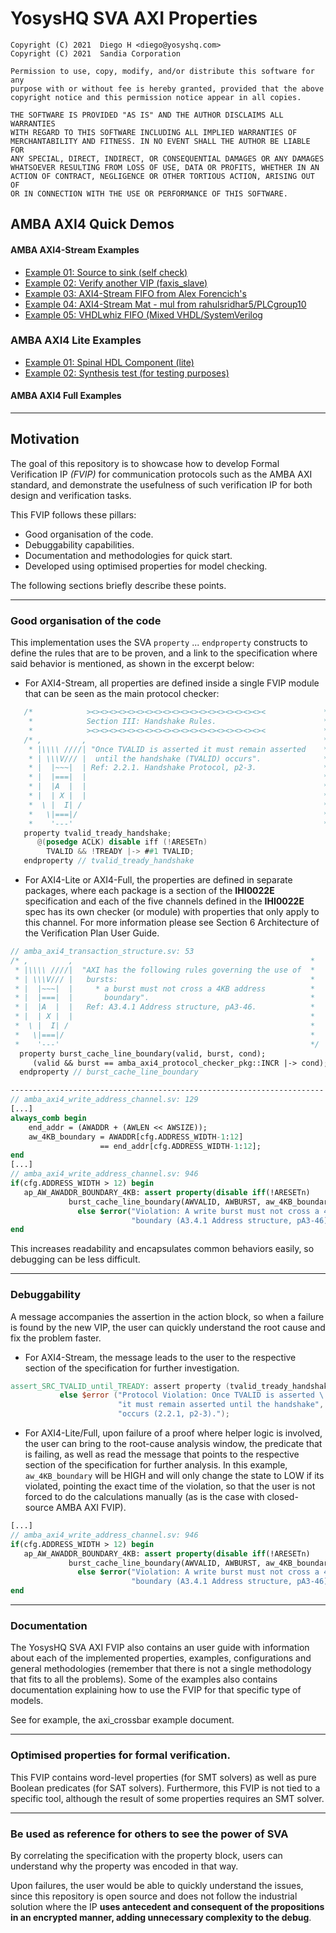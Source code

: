 # YosysHQ SVA AXI Properties

```
Copyright (C) 2021  Diego H <diego@yosyshq.com>
Copyright (C) 2021  Sandia Corporation

Permission to use, copy, modify, and/or distribute this software for any
purpose with or without fee is hereby granted, provided that the above
copyright notice and this permission notice appear in all copies.

THE SOFTWARE IS PROVIDED "AS IS" AND THE AUTHOR DISCLAIMS ALL WARRANTIES
WITH REGARD TO THIS SOFTWARE INCLUDING ALL IMPLIED WARRANTIES OF
MERCHANTABILITY AND FITNESS. IN NO EVENT SHALL THE AUTHOR BE LIABLE FOR
ANY SPECIAL, DIRECT, INDIRECT, OR CONSEQUENTIAL DAMAGES OR ANY DAMAGES
WHATSOEVER RESULTING FROM LOSS OF USE, DATA OR PROFITS, WHETHER IN AN
ACTION OF CONTRACT, NEGLIGENCE OR OTHER TORTIOUS ACTION, ARISING OUT OF
OR IN CONNECTION WITH THE USE OR PERFORMANCE OF THIS SOFTWARE.
```

## AMBA AXI4 Quick Demos
#### AMBA AXI4-Stream Examples
* [Example 01: Source to sink (self check)](https://github.com/YosysHQ-GmbH/SVA-AXI4-FVIP/tree/main/AXI4_STREAM/examples/dd01_self_check)
* [Example 02: Verify another VIP (faxis_slave)]()
* [Example 03: AXI4-Stream FIFO from Alex Forencich's](https://github.com/YosysHQ-GmbH/SVA-AXI4-FVIP/tree/main/AXI4_STREAM/examples/dd03_axis_fifo)
* [Example 04: AXI4-Stream Mat - mul from rahulsridhar5/PLCgroup10](https://github.com/YosysHQ-GmbH/SVA-AXI4-FVIP/tree/main/AXI4_STREAM/examples/dd04_mat_mul)
* [Example 05: VHDLwhiz FIFO (Mixed VHDL/SystemVerilog](https://github.com/YosysHQ-GmbH/SVA-AXI4-FVIP/tree/main/AXI4_STREAM/examples/dd05_axi_fifo_vhdlwiz)
### AMBA AXI4 Lite Examples
* [Example 01: Spinal HDL Component (lite)](https://github.com/YosysHQ-GmbH/SVA-AXI4-FVIP/tree/main/AXI4/examples/spinal_axi4_lite)
* [Example 02: Synthesis test (for testing purposes)](https://github.com/YosysHQ-GmbH/SVA-AXI4-FVIP/tree/main/AXI4/examples/synthesis_test)
#### AMBA AXI4 Full Examples
---

## Motivation

The goal of this repository is to showcase how to develop Formal Verification IP _(FVIP)_ for communication protocols such as the AMBA AXI standard, and demonstrate the usefulness of such verification IP for both design and verification tasks.

This FVIP follows these pillars:

- Good organisation of the code.
- Debuggability capabilities.
- Documentation and methodologies for quick start.
- Developed using optimised properties for model checking.

The following sections briefly describe these points.

* * *

### Good organisation of the code

This implementation uses the SVA `property` ... `endproperty` constructs to define the rules that are to be proven, and a link to the specification where said behavior is mentioned, as shown in the excerpt below:

* For AXI4-Stream, all properties are defined inside a single FVIP module that can be seen as the main protocol checker:
```verilog
   /*            ><><><><><><><><><><><><><><><><><><><><             *
    *            Section III: Handshake Rules.                        *
    *            ><><><><><><><><><><><><><><><><><><><><             */
   /* ,         ,                                                     * 
    * |\\\\ ////| "Once TVALID is asserted it must remain asserted    * 
    * | \\\V/// |  until the handshake (TVALID) occurs".              * 
    * |  |~~~|  | Ref: 2.2.1. Handshake Protocol, p2-3.               * 
    * |  |===|  |                                                     * 
    * |  |A  |  |                                                     * 
    * |  | X |  |                                                     * 
    *  \ |  I| /                                                      * 
    *   \|===|/                                                       * 
    *    '---'                                                        */
   property tvalid_tready_handshake;
      @(posedge ACLK) disable iff (!ARESETn)
        TVALID && !TREADY |-> ##1 TVALID;
   endproperty // tvalid_tready_handshake
```

* For AXI4-Lite or AXI4-Full, the properties are defined in separate packages, where each package is a section of the **IHI0022E** specification and each of the five channels defined in the  **IHI0022E** spec has its own checker (or module) with properties that only apply to this channel. For more information please see Section 6 Architecture of the Verification Plan User Guide.
```systemverilog
// amba_axi4_transaction_structure.sv: 53
/* ,         ,                                                     *  
 * |\\\\ ////|  "AXI has the following rules governing the use of  *  
 * | \\\V/// |   bursts:                                           *  
 * |  |~~~|  |     * a burst must not cross a 4KB address          *  
 * |  |===|  |       boundary".                                    *  
 * |  |A  |  |   Ref: A3.4.1 Address structure, pA3-46.            *  
 * |  | X |  |                                                     *  
 *  \ |  I| /                                                      *  
 *   \|===|/                                                       *  
 *    '---'                                                        */  
  property burst_cache_line_boundary(valid, burst, cond);  
     (valid && burst == amba_axi4_protocol_checker_pkg::INCR |-> cond);  
  endproperty // burst_cache_line_boundary

----------------------------------------------------------------------
// amba_axi4_write_address_channel.sv: 129
[...]
always_comb begin  
	end_addr = (AWADDR + (AWLEN << AWSIZE));  
    aw_4KB_boundary = AWADDR[cfg.ADDRESS_WIDTH-1:12] 
					== end_addr[cfg.ADDRESS_WIDTH-1:12];  
end
[...]
// amba_axi4_write_address_channel.sv: 946
if(cfg.ADDRESS_WIDTH > 12) begin  
   ap_AW_AWADDR_BOUNDARY_4KB: assert property(disable iff(!ARESETn) 
             burst_cache_line_boundary(AWVALID, AWBURST, aw_4KB_boundary))  
               else $error("Violation: A write burst must not cross a 4KB address", 
                           "boundary (A3.4.1 Address structure, pA3-46).");  
end
```

This increases readability and encapsulates common behaviors easily, so debugging can be less difficult.

* * *

### Debuggability

A message accompanies the assertion in the action block, so when a failure is found by the new VIP, the user can quickly understand the root cause and fix the problem faster.

* For AXI4-Stream, the message leads to the user to the respective section of the specification for further investigation.
```verilog
assert_SRC_TVALID_until_TREADY: assert property (tvalid_tready_handshake)
           else $error ("Protocol Violation: Once TVALID is asserted \ 
                        "it must remain asserted until the handshake",
						"occurs (2.2.1, p2-3).");
```

* For AXI4-Lite/Full, upon failure of a proof where helper logic is involved, the user can bring to the root-cause analysis window, the predicate that is failing, as well as read the message that points to the respective section of the specification for further analysis. In this example, `aw_4KB_boundary` will be HIGH and will only change the state to LOW if its violated, pointing the exact time of the violation, so that the user is not forced to do the calculations manually (as is the case with closed-source AMBA AXI FVIP).
```systemverilog
[...]
// amba_axi4_write_address_channel.sv: 946
if(cfg.ADDRESS_WIDTH > 12) begin  
   ap_AW_AWADDR_BOUNDARY_4KB: assert property(disable iff(!ARESETn) 
             burst_cache_line_boundary(AWVALID, AWBURST, aw_4KB_boundary))  
               else $error("Violation: A write burst must not cross a 4KB address", 
                           "boundary (A3.4.1 Address structure, pA3-46).");  
end
```

* * *

### Documentation

The YosysHQ SVA AXI FVIP also contains an user guide with information about each of the implemented properties, examples, configurations and general methodologies (remember that there is not a single methodology that fits to all the problems). Some of the examples also contains documentation explaining how to use the FVIP for that specific type of models.

See for example, the axi_crossbar example document.

* * *

### Optimised properties for formal verification.
This FVIP contains word-level properties (for SMT solvers) as well as pure Boolean predicates (for SAT solvers). Furthermore, this FVIP is not tied to a specific tool, although the result of some properties requires an SMT solver.

* * *

### Be used as reference for others to see the power of SVA
By correlating the specification with the property block, users can understand why the property was encoded in that way.

Upon failures, the user would be able to quickly understand the issues, since this repository is open source and does not follow the industrial solution where the IP **uses antecedent and consequent of the propositions in an encrypted manner, adding unnecessary complexity to the debug**.

